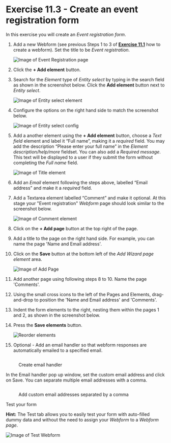 # Exercise 11.3 - Create an event registration form

In this exercise you will create an _Event registration form_.

1.  Add a new Webform (see previous Steps 1 to 3 of [**Exercise 11.1**](https://salsa-digital.gitbook.io/govcms-content-administration/unit-11-capturing-data-with-forms/exercise-11-1-create-a-basic-webform) how to create a webform). Set the title to be _Event registration._

    ![Image of Event Registration page](../.gitbook/assets/Ex-11-3-Registration-Form-1.png)
2. Click the **+ Add element** button.
3.  Search for the _Element_ type of _Entity select_ by typing in the search field as shown in the screenshot below. Click the **Add element** button next to _Entity select_.

    ![Image of Entity select element](../.gitbook/assets/Ex-11-3-Registration-Form-2.png)
4.  Configure the options on the right hand side to match the screenshot below.

    ![Image of Entity select config](../.gitbook/assets/Ex-11-3-Registration-Form-3.png)
5.  Add a another element using the **+ Add element** button, choose a _Text field_ element and label it “Full name”, making it a _required_ field. You may add the description “Please enter your full name” in the _Element description/help/more_ fieldset. You can also add a _Required message_. This text will be displayed to a user if they submit the form without completing the _Full name_ field.

    ![Image of Title element](../.gitbook/assets/Ex-11-3-Registration-Form-4.png)
6. Add an _Email_ element following the steps above, labelled “Email address” and make it a _required_ field.
7.  Add a Textarea element labelled “Comment” and make it optional. At this stage your "Event registration" _Webform_ page should look similar to the screenshot below.

    ![Image of Comment element](../.gitbook/assets/Ex-11-3-Registration-Form-5.png)
8. Click on the **+ Add page** button at the top right of the page.
9. Add a title to the page on the right hand side. For example, you can name the page 'Name and Email address'.
10. Click on the **Save** button at the bottom left of the _Add Wizard page element_ area.

    ![Image of Add Page](../.gitbook/assets/Ex-11-3-Registration-Form-6.png)
11. Add another page using following steps 8 to 10. Name the page 'Comments'.
12. Using the small cross icons to the left of the Pages and Elements, drag-and-drop to position the 'Name and Email address' and 'Comments'.
13. Indent the form elements to the right, nesting them within the pages 1 and 2, as shown in the screenshot below.
14. Press the **Save elements** button.

    ![Reorder elements](../.gitbook/assets/Ex-11-3-Registration-Form-8.png)
15. Optional - Add an email handler so that webform responses are automatically emailed to a specified email.

<figure><img src="../.gitbook/assets/image (2) (1) (1) (1) (1) (1) (1) (1).png" alt=""><figcaption><p>Create email handler</p></figcaption></figure>

In the Email handler pop up window, set the custom email address and click on Save. You can separate multiple email addresses with a comma.

<figure><img src="../.gitbook/assets/image (1) (1) (1) (1) (1) (1) (1) (1) (1) (1).png" alt=""><figcaption><p>Add custom email addresses separated by a comma</p></figcaption></figure>

Test your form

**Hint:** The Test tab allows you to easily test your form with auto-filled dummy data and without the need to assign your _Webform_ to a _Webform page_.

![Image of Test Webform](../.gitbook/assets/Ex-11-3-Registration-Form-9.png)
